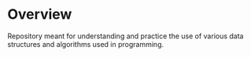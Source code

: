 # Overview

Repository meant for understanding and practice the use of various data structures and algorithms used in programming.
